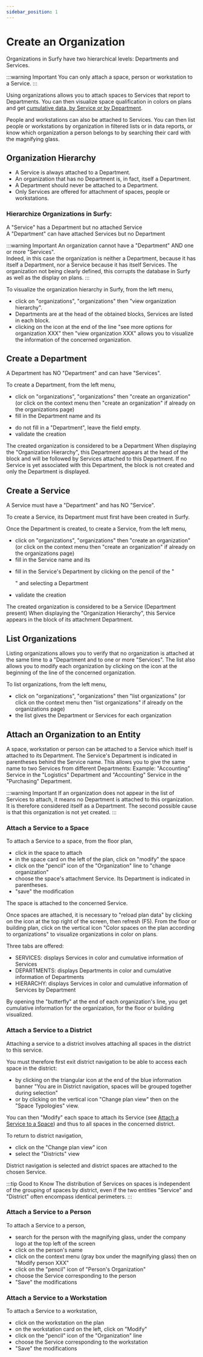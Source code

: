 ```yaml
---
sidebar_position: 1
---
```

# Create an Organization

Organizations in Surfy have two hierarchical levels: Departments and Services.

:::warning Important
You can only attach a space, person or workstation to a Service.
:::

Using organizations allows you to attach spaces to Services that report to Departments.
You can then visualize space qualification in colors on plans and get [cumulative data, by Service or by Department](/en/docs/tutorials/organization/edit#visualize-organizations-on-plans).

People and workstations can also be attached to Services.
You can then list people or workstations by organization in filtered lists or in data reports, or know which organization a person belongs to by searching their card with the magnifying glass.


<Youtube code="abpTpTG-4-k"/>



## Organization Hierarchy

-   A Service is always attached to a Department.
-   An organization that has no Department is, in fact, itself a Department.
-   A Department should never be attached to a Department.
-   Only Services are offered for attachment of spaces, people or workstations.


### Hierarchize Organizations in Surfy:

A "Service" has a Department but no attached Service                                  
A "Department" can have attached Services but no Department


:::warning Important
An organization cannot have a "Department" AND one or more "Services".                                        
Indeed, in this case the organization is neither a Department, because it has itself a Department, nor a Service because it has itself Services. The organization not being clearly defined, this corrupts the database in Surfy as well as the display on plans.
:::

To visualize the organization hierarchy in Surfy, from the left menu,

-   click on "organizations", "organizations" then "view organization hierarchy".
-   Departments are at the head of the obtained blocks, Services are listed in each block.
-   clicking on the icon at the end of the line "see more options for organization XXX" then "view organization XXX" allows you to visualize the information of the concerned organization.

## Create a Department

A Department has NO "Department" and can have "Services".

To create a Department, from the left menu,

-   click on "organizations", "organizations" then "create an organization" (or click on the context menu then "create an organization" if already on the organizations page)
-   fill in the Department name and its <P code="organization:color"/>
-   do not fill in a "Department", leave the field empty.
-   validate the creation

The created organization is considered to be a Department
When displaying the "Organization Hierarchy", this Department appears at the head of the block and will be followed by Services attached to this Department. If no Service is yet associated with this Department, the block is not created and only the Department is displayed.

## Create a Service

A Service must have a "Department" and has NO "Service".

To create a Service, its Department must first have been created in Surfy. 

Once the Department is created, to create a Service, from the left menu,

-   click on "organizations", "organizations" then "create an organization" (or click on the context menu then "create an organization" if already on the organizations page)
-   fill in the Service name and its <P code="organization:color"/>
-   fill in the Service's Department by clicking on the pencil of the "<P code="organization:organization" />" and selecting a Department
-   validate the creation

The created organization is considered to be a Service (Department present)
When displaying the "Organization Hierarchy", this Service appears in the block of its attachment Department.


## List Organizations

Listing organizations allows you to verify that no organization is attached at the same time to a "Department and to one or more "Services".
The list also allows you to modify each organization by clicking on the icon at the beginning of the line of the concerned organization.

To list organizations, from the left menu,

-   click on "organizations", "organizations" then "list organizations" (or click on the context menu then "list organizations" if already on the organizations page)
-   the list gives the Department or Services for each organization


## Attach an Organization to an Entity

A space, workstation or person can be attached to a Service which itself is attached to its Department.
The Service's Department is indicated in parentheses behind the Service name. This allows you to give the same name to two Services from different Departments: Example: "Accounting" Service in the "Logistics" Department and "Accounting" Service in the "Purchasing" Department.


:::warning Important
If an organization does not appear in the list of Services to attach, it means no Department is attached to this organization. It is therefore considered itself as a Department. The second possible cause is that this organization is not yet created.
:::

### Attach a Service to a Space

To attach a Service to a space, from the floor plan,

-   click in the space to attach
-   in the space card on the left of the plan, click on "modify" the space
-   click on the "pencil" icon of the "Organization" line to "change organization"
-   choose the space's attachment Service. Its Department is indicated in parentheses.
-   "save" the modification

The space is attached to the concerned Service.

Once spaces are attached, it is necessary to "reload plan data" by clicking on the icon at the top right of the screen, then refresh (F5).
From the floor or building plan, click on the vertical icon "Color spaces on the plan according to organizations" to visualize organizations in color on plans.

Three tabs are offered:
-   SERVICES: displays Services in color and cumulative information of Services
-   DEPARTMENTS: displays Departments in color and cumulative information of Departments
-   HIERARCHY: displays Services in color and cumulative information of Services by Department

By opening the "butterfly" at the end of each organization's line, you get cumulative information for the organization, for the floor or building visualized.

### Attach a Service to a District

Attaching a service to a district involves attaching all spaces in the district to this service.

You must therefore first exit district navigation to be able to access each space in the district:

-   by clicking on the triangular icon at the end of the blue information banner "You are in District navigation, spaces will be grouped together during selection"
-   or by clicking on the vertical icon "Change plan view" then on the "Space Typologies" view.


You can then "Modify" each space to attach its Service (see [Attach a Service to a Space](/en/docs/tutorials/organization/create#attach-a-service-to-a-space)) and thus to all spaces in the concerned district.

To return to district navigation,

-   click on the "Change plan view" icon
-   select the "Districts" view

District navigation is selected and district spaces are attached to the chosen Service.

:::tip Good to Know
The distribution of Services on spaces is independent of the grouping of spaces by district, even if the two entities "Service" and "District" often encompass identical perimeters.
:::


### Attach a Service to a Person

To attach a Service to a person,

-   search for the person with the magnifying glass, under the company logo at the top left of the screen
-   click on the person's name
-   click on the context menu (gray box under the magnifying glass) then on "Modify person XXX"
-   click on the "pencil" icon of "Person's Organization"
-   choose the Service corresponding to the person
-   "Save" the modifications


### Attach a Service to a Workstation

To attach a Service to a workstation,

-   click on the workstation on the plan
-   on the workstation card on the left, click on "Modify"
-   click on the "pencil" icon of the "Organization" line
-   choose the Service corresponding to the workstation
-   "Save" the modifications

